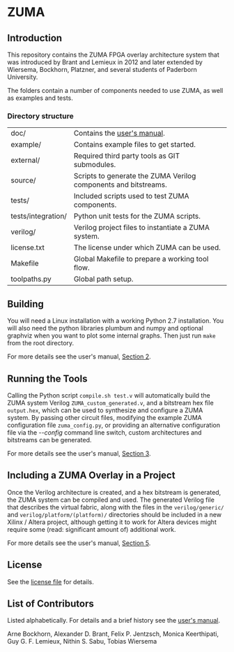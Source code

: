 # ZUMA
## Introduction
This repository contains the ZUMA FPGA overlay architecture system that was introduced by Brant and Lemieux in 2012 and later extended by Wiersema, Bockhorn, Platzner, and several students of Paderborn University.

The folders contain a number of components needed to use ZUMA, 
as well as examples and tests.

### Directory structure
<table>
  <tr>
    <td>doc/</td>
    <td>Contains the <a href="doc/ZUMA.pdf">user's manual</a>.</td>
  </tr>
  <tr>
    <td>example/</td>
    <td>Contains example files to get started.</td>
  </tr>
  <tr>
    <td>external/</td>
    <td>Required third party tools as GIT submodules.</td>
  </tr>
  <tr>
    <td>source/</td>
    <td>Scripts to generate the ZUMA Verilog components and bitstreams.</td>
  </tr>
  <tr>
    <td>tests/</td>
    <td>Included scripts used to test ZUMA components.</td>
  </tr>
  <tr>
    <td>tests/integration/</td>
    <td>Python unit tests for the ZUMA scripts.</td>
  </tr>
  <tr>
    <td>verilog/</td>
    <td>Verilog project files to instantiate a ZUMA system.</td>
  </tr>
  <tr>
    <td>license.txt</td>
    <td>The license under which ZUMA can be used.</td>
  </tr>
  <tr>
    <td>Makefile</td>
    <td>Global Makefile to prepare a working tool flow.</td>
  </tr>
  <tr>
    <td>toolpaths.py</td>
    <td>Global path setup.</td>
  </tr>
</table>

## Building
You will need a Linux installation with a working Python 2.7 installation.
You will also need the python libraries plumbum and numpy and optional graphviz when you want to plot some internal graphs.
Then just run ```make``` from the root directory.

For more details see the user's manual, [Section 2](doc/ZUMA.pdf).

## Running the Tools
Calling the Python script ```compile.sh test.v``` will automatically build the ZUMA system Verilog ```ZUMA_custom_generated.v```, and a bitstream hex file ```output.hex```, which can be used to synthesize and configure a ZUMA system. 
By passing other circuit files, modifying the example ZUMA configuration file ```zuma_config.py```, or providing an alternative configuration file via the _--config_ command line switch, custom architectures and bitstreams can be generated.

For more details see the user's manual, [Section 3](doc/ZUMA.pdf).

## Including a ZUMA Overlay in a Project
Once the Verilog architecture is created, and a hex bitstream is generated, the ZUMA system can be compiled and used.
The generated Verilog file that describes the virtual fabric, along with the files in the ```verilog/generic/``` and ```verilog/platform/(platform)/``` directories should be included in a new Xilinx / Altera project, although getting it to work for Altera devices might require some (read: significant amount of) additional work.

For more details see the user's manual, [Section 5](doc/ZUMA.pdf).

## License
See the [license file](license.txt) for details.

## List of Contributors
Listed alphabetically. For details and a brief history see the [user's manual](doc/ZUMA.pdf).

Arne Bockhorn, Alexander D. Brant, Felix P. Jentzsch, Monica Keerthipati, Guy G. F. Lemieux, Nithin S. Sabu, Tobias Wiersema
